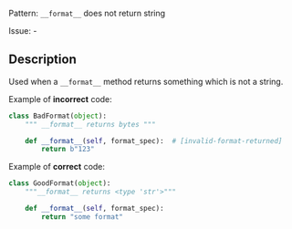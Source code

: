 Pattern: `__format__` does not return string

Issue: -

## Description

Used when a `__format__` method returns something which is not a string.

Example of **incorrect** code:

```python
class BadFormat(object):
    """ __format__ returns bytes """

    def __format__(self, format_spec):  # [invalid-format-returned]
        return b"123"
```

Example of **correct** code:

```python
class GoodFormat(object):
    """__format__ returns <type 'str'>"""

    def __format__(self, format_spec):
        return "some format"
```